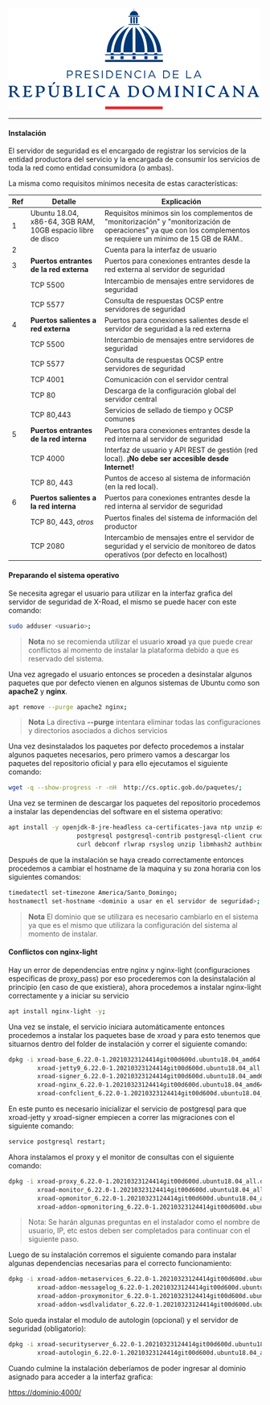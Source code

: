 ![República Dominicana](../assets/presidencia.svg)

------

#### Instalación

El servidor de seguridad es el encargado de registrar los servicios de la entidad productora del servicio y la encargada de consumir los servicios de toda la red como entidad consumidora (o ambas).

La misma como requisitos mínimos necesita de estas características:

 **Ref** | Detalle                                        | Explicación 
 ------ | --------------------------------------- | ----------------------------------------------------------
 1    | Ubuntu 18.04, x86-64, 3GB RAM, 10GB espacio libre de disco | Requisitos mínimos sin los complementos de "monitorización" y "monitorización de operaciones" ya que con los complementos se requiere un mínimo de 15 GB de RAM..
 2    | <usuario>                                         | Cuenta para la interfaz de usuario
 3    | **Puertos entrantes de la red externa** | Puertos para conexiones entrantes desde la red externa al servidor de seguridad
 &nbsp; | TCP 5500                                | Intercambio de mensajes entre servidores de seguridad
 &nbsp; | TCP 5577                                | Consulta de respuestas OCSP entre servidores de seguridad
 4    | **Puertos salientes a red externa**  | Puertos para conexiones salientes desde el servidor de seguridad a la red externa
 &nbsp; | TCP 5500                                | Intercambio de mensajes entre servidores de seguridad
 &nbsp; | TCP 5577                                | Consulta de respuestas OCSP entre servidores de seguridad
 &nbsp; | TCP 4001                                | Comunicación con el servidor central
 &nbsp; | TCP 80                                  | Descarga de la configuración global del servidor central
 &nbsp; | TCP 80,443                              | Servicios de sellado de tiempo y OCSP comunes
 5    | **Puertos entrantes de la red interna** | Puertos para conexiones entrantes desde la red interna al servidor de seguridad
 &nbsp; | TCP 4000                                | Interfaz de usuario y API REST de gestión (red local). **¡No debe ser accesible desde Internet!**
 &nbsp; | TCP 80, 443                             | Puntos de acceso al sistema de información (en la red local).
 6    | **Puertos salientes a la red interna**  | Puertos para conexiones entrantes desde la red interna al servidor de seguridad
 &nbsp; | TCP 80, 443, *otros*                    | Puertos finales del sistema de información del productor
 &nbsp; | TCP 2080                                | Intercambio de mensajes entre el servidor de seguridad y el servicio de monitoreo de datos operativos (por defecto en localhost)



#### Preparando el sistema operativo

Se necesita agregar el usuario para utilizar en la interfaz grafica del servidor de seguridad de X-Road, el mismo se puede hacer con este comando:
````bash
sudo adduser <usuario>;
````
> __Nota__
> no se recomienda utilizar el usuario __xroad__ ya que puede crear conflictos al momento de instalar la plataforma debido a que es reservado del sistema.



Una vez agregado el usuario entonces se proceden a desinstalar algunos paquetes que por defecto vienen en algunos sistemas de Ubuntu como son **apache2** y **nginx**.

````bash
apt remove --purge apache2 nginx;
````
> **Nota**
> La directiva **--purge** intentara eliminar todas las configuraciones y directorios asociados a dichos servicios



Una vez desinstalados los paquetes por defecto procedemos a instalar algunos paquetes necesarios, pero primero vamos a descargar los paquetes del repositorio oficial y para ello ejecutamos el siguiente comando:

````bash
wget -q --show-progress -r -nH  http://cs.optic.gob.do/paquetes/;
````



Una vez se terminen de descargar los paquetes del repositorio procedemos a instalar las dependencias del software en el sistema operativo:

````bash
apt install -y openjdk-8-jre-headless ca-certificates-java ntp unzip expect net-tools \
                   postgresql postgresql-contrib postgresql-client crudini rlwrap \
                   curl debconf rlwrap rsyslog unzip libmhash2 authbind;
````



Después de que la instalación se haya creado correctamente entonces procedemos a cambiar el hostname de la maquina y su zona horaria con los siguientes comandos:

````bash
timedatectl set-timezone America/Santo_Domingo;
hostnamectl set-hostname <dominio a usar en el servidor de seguridad>;
````
> **Nota**
> El dominio que se utilizara es necesario cambiarlo en el sistema ya que es el mismo que utilizara la configuración del sistema al momento de instalar.



#### Conflictos con nginx-light

Hay un error de dependencias entre nginx y nginx-light (configuraciones especificas de proxy_pass) por eso procederemos con la desinstalación al principio (en caso de que existiera), ahora procedemos a instalar nginx-light correctamente y a iniciar su servicio
````bash
apt install nginx-light -y;
````



Una vez se instale, el servicio iniciara automáticamente entonces procedemos a instalar los paquetes base de xroad y para esto tenemos que situarnos dentro del folder de instalación y correr el siguiente comando:

````bash
dpkg -i xroad-base_6.22.0-1.20210323124414git00d600d.ubuntu18.04_amd64.deb \
        xroad-jetty9_6.22.0-1.20210323124414git00d600d.ubuntu18.04_all.deb \
        xroad-signer_6.22.0-1.20210323124414git00d600d.ubuntu18.04_amd64.deb \
        xroad-nginx_6.22.0-1.20210323124414git00d600d.ubuntu18.04_amd64.deb \
        xroad-confclient_6.22.0-1.20210323124414git00d600d.ubuntu18.04_amd64.deb;
````



En este punto es necesario inicializar el servicio de postgresql para que xroad-jetty y xroad-signer empiecen a correr las migraciones con el siguiente comando:

````bash
service postgresql restart;
````



Ahora instalamos el proxy y el monitor de consultas con el siguiente comando:

````bash
dpkg -i xroad-proxy_6.22.0-1.20210323124414git00d600d.ubuntu18.04_all.deb \
        xroad-monitor_6.22.0-1.20210323124414git00d600d.ubuntu18.04_all.deb \
        xroad-opmonitor_6.22.0-1.20210323124414git00d600d.ubuntu18.04_all.deb \
        xroad-addon-opmonitoring_6.22.0-1.20210323124414git00d600d.ubuntu18.04_all.deb;
````

> Nota: Se harán algunas preguntas en el instalador como el nombre de usuario, IP, etc estos deben ser completados para continuar con el siguiente paso.



Luego de su instalación corremos el siguiente comando para instalar algunas dependencias necesarias para el correcto funcionamiento:

````bash
dpkg -i xroad-addon-metaservices_6.22.0-1.20210323124414git00d600d.ubuntu18.04_all.deb \
        xroad-addon-messagelog_6.22.0-1.20210323124414git00d600d.ubuntu18.04_all.deb \
        xroad-addon-proxymonitor_6.22.0-1.20210323124414git00d600d.ubuntu18.04_all.deb \
        xroad-addon-wsdlvalidator_6.22.0-1.20210323124414git00d600d.ubuntu18.04_all.deb;
````



Solo queda instalar el modulo de autologin (opcional) y el servidor de seguridad (obligatorio):

````bash
dpkg -i xroad-securityserver_6.22.0-1.20210323124414git00d600d.ubuntu18.04_all.deb \
        xroad-autologin_6.22.0-1.20210323124414git00d600d.ubuntu18.04_all.deb;
````



Cuando culmine la instalación deberíamos de poder ingresar al dominio asignado para acceder a la interfaz grafica:

[https://dominio:4000/](https://dominio:4000/)